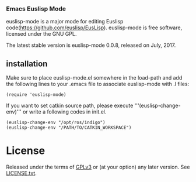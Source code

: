 ### Emacs Euslisp Mode

euslisp-mode is a major mode for editing Euslisp code(https://github.com/euslisp/EusLisp).
euslisp-mode is free software, licensed under the GNU GPL.

The latest stable version is euslisp-mode 0.0.8, released on July, 2017.

## installation
Make sure to place euslisp-mode.el somewhere in the load-path and add the following lines to your .emacs file to associate euslisp-mode with .l files:

```
(require 'euslisp-mode)
```

If you want to set catkin source path, please execute '''(euslisp-change-env)''' or write a following codes in init.el.

```
(euslisp-change-env "/opt/ros/indigo")
(euslisp-change-env "/PATH/TO/CATKIN_WORKSPACE")
```

# License

Released under the terms of [GPLv3](https://www.gnu.org/licenses/gpl-3.0.en.html) or (at your option) any later version. See [LICENSE.txt](https://github.com/iory/euslisp-mode/blob/master/LICENSE.txt).
